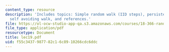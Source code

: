 ```yaml
---
content_type: resource
description: 'Includes topics: Simple random walk (IID steps), persistent random walk,
  self avoiding walk, and references.'
file: https://ol-ocw-studio-app-qa.s3.amazonaws.com/courses/18-366-random-walks-and-diffusion-fall-2006/f55c3437987782c16c8910266cdc6ddc_lec19.pdf
file_type: application/pdf
resourcetype: Document
title: lec19.pdf
uid: f55c3437-9877-82c1-6c89-10266cdc6ddc
---
```

